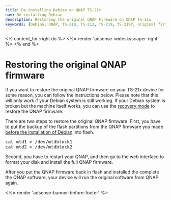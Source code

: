 ```yaml
---
title: De-installing Debian on QNAP TS-21x
nav: De-installing Debian
description: Restoring the original QNAP Firmware on QNAP TS-21x
keywords: [Debian, QNAP, TS-210, TS-212, TS-219, TS-219P, original firmware]
---
```


<% content_for :right do %>
<%= render 'adsense-wideskyscaper-right' %>
<% end %>

<h1>Restoring the original QNAP firmware</h1>

If you want to restore the original QNAP firmware on your TS-21x device for
some reason, you can follow the instructions below.  Please note that this
will only work if your Debian system is still working.  If your Debian
system is broken but the machine itself works, you can use the <a href =
"../recovery">recovery mode</a> to restore the QNAP firmware.

There are two steps to restore the original QNAP firmware.  First, you have
to put the backup of the flash partitions from the QNAP firmware you made
<a href = "../install">before the installation of Debian</a> into flash.

<div class="code">
<pre>
cat mtd1 &gt; /dev/mtdblock1
cat mtd2 &gt; /dev/mtdblock2
</pre>
</div>

Second, you have to restart your QNAP, and then go to the web interface to
format your disk and install the full QNAP firmware.

After you put the QNAP firmware back in flash and installed the complete
the QNAP software, your device will run the original software from QNAP
again.

<div class="bbf">
<%= render 'adsense-banner-before-footer' %>
</div>

